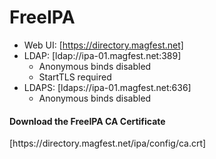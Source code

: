 # FreeIPA

* Web UI: [https://directory.magfest.net]
* LDAP: [ldap://ipa-01.magfest.net:389]
  * Anonymous binds disabled
  * StartTLS required
* LDAPS: [ldaps://ipa-01.magfest.net:636]
  * Anonymous binds disabled

<div class="bs-callout bs-callout-info bg-white">
  <h4>Download the FreeIPA CA Certificate</h4>
  [https://directory.magfest.net/ipa/config/ca.crt]
</div>
